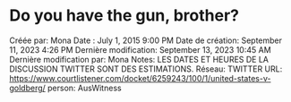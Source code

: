 # Do you have the gun, brother?

Créée par: Mona
Date : July 1, 2015 9:00 PM
Date de création: September 11, 2023 4:26 PM
Dernière modification: September 13, 2023 10:45 AM
Dernière modification par: Mona
Notes: LES DATES ET HEURES DE LA DISCUSSION TWITTER SONT DES ESTIMATIONS.
Réseau: TWITTER
URL: https://www.courtlistener.com/docket/6259243/100/1/united-states-v-goldberg/
person: AusWitness